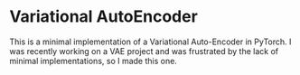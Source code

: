 # Variational AutoEncoder

This is a minimal implementation of a Variational Auto-Encoder in PyTorch. I was recently working on a VAE project and was frustrated by the lack of minimal implementations, so I made this one.

